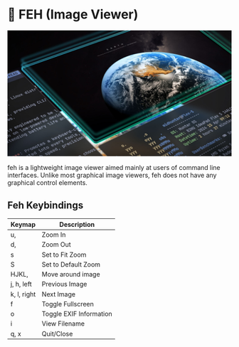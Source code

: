 # 🌄 FEH (Image Viewer)

![feh Image Viewer](./.assets/feh.jpg)

feh is a lightweight image viewer aimed mainly at users of command line interfaces. Unlike most graphical image viewers, feh does not have any graphical control elements.

## Feh Keybindings

| Keymap         | Description             |
| -------------- | ----------------------- |
| u, <C-i>       | Zoom In                 |
| d, <C-o>       | Zoom Out                |
| s              | Set to Fit Zoom         |
| S              | Set to Default Zoom     |
| HJKL, <C-hjkl> | Move around image       |
| j, h, left     | Previous Image          |
| k, l, right    | Next Image              |
| f              | Toggle Fullscreen       |
| o              | Toggle EXIF Information |
| i              | View Filename           |
| q, x           | Quit/Close              |
